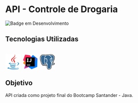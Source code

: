 # API - Controle de Drogaria
![Badge em Desenvolvimento](http://img.shields.io/static/v1?label=STATUS&message=CONCLUIDO&color=dark&style=for-the-badge)

## Tecnologias Utilizadas
<div style="display: inline_block"><br>
    <img align="center" alt="Matheusxr77-Java" height="50" width="50" src="https://github.com/devicons/devicon/blob/master/icons/java/java-original.svg">
    <img align="center" alt="Matheusxr77-Intellij" height="50" width="50" src="https://github.com/devicons/devicon/blob/master/icons/intellij/intellij-original.svg">
    <img align="center" alt="Matheusxr77-Intellij" height="50" width="50" src="https://github.com/devicons/devicon/blob/master/icons/postgresql/postgresql-original.svg">
</div>

## Objetivo
API criada como projeto final do Bootcamp Santander - Java.